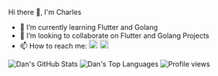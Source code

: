 Hi there 👋, I'm Charles

<!--
**iyiola-dev/iyiola-dev** is a ✨ _special_ ✨ repository because its `README.md` (this file) appears on your GitHub profile.
Hi there wave, Iyiola-->


- 🌱 I’m currently learning Flutter and Golang
- 👯 I’m looking to collaborate on Flutter and Golang Projects
- 📫 How to reach me: 
  [<img src='https://cdn.jsdelivr.net/npm/simple-icons@3.0.1/icons/twitter.svg' alt='twitter' height='18'>](https://twitter.com/willy_charley)
  [<img src='https://cdn.jsdelivr.net/npm/simple-icons@3.0.1/icons/gmail.svg' alt='G-mail' height='18' color = 'blue'>](charlesclinton2003@gmail.com)
<!-- - ⚡ Fun fact: I also write at https://hashnode.com/@iyiola -->

![Dan's GitHub Stats](https://github-readme-stats.vercel.app/api?username=charleyvibez&theme=cobalt&show_icons=true&&line_height=40)
![Dan's Top Languages](https://github-readme-stats.vercel.app/api/top-langs/?username=charleyvibez&theme=cobalt&show_icons=true)
![Profile views](https://gpvc.arturio.dev/charleyvibez)
